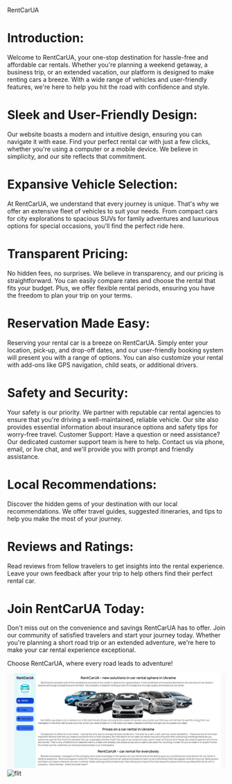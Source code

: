 RentCarUA

# Introduction:
Welcome to RentCarUA, your one-stop destination for hassle-free and affordable car rentals. Whether you're planning a weekend getaway, a business trip, or an extended vacation, our platform is designed to make renting cars a breeze. With a wide range of vehicles and user-friendly features, we're here to help you hit the road with confidence and style.

# Sleek and User-Friendly Design:
Our website boasts a modern and intuitive design, ensuring you can navigate it with ease. Find your perfect rental car with just a few clicks, whether you're using a computer or a mobile device. We believe in simplicity, and our site reflects that commitment.

# Expansive Vehicle Selection:
At RentCarUA, we understand that every journey is unique. That's why we offer an extensive fleet of vehicles to suit your needs. From compact cars for city explorations to spacious SUVs for family adventures and luxurious options for special occasions, you'll find the perfect ride here.

# Transparent Pricing:
No hidden fees, no surprises. We believe in transparency, and our pricing is straightforward. You can easily compare rates and choose the rental that fits your budget. Plus, we offer flexible rental periods, ensuring you have the freedom to plan your trip on your terms.

# Reservation Made Easy:
Reserving your rental car is a breeze on RentCarUA. Simply enter your location, pick-up, and drop-off dates, and our user-friendly booking system will present you with a range of options. You can also customize your rental with add-ons like GPS navigation, child seats, or additional drivers.

# Safety and Security:
Your safety is our priority. We partner with reputable car rental agencies to ensure that you're driving a well-maintained, reliable vehicle. Our site also provides essential information about insurance options and safety tips for worry-free travel.
Customer Support:
Have a question or need assistance? Our dedicated customer support team is here to help. Contact us via phone, email, or live chat, and we'll provide you with prompt and friendly assistance.

# Local Recommendations:
Discover the hidden gems of your destination with our local recommendations. We offer travel guides, suggested itineraries, and tips to help you make the most of your journey.

# Reviews and Ratings:
Read reviews from fellow travelers to get insights into the rental experience. Leave your own feedback after your trip to help others find their perfect rental car.

# Join RentCarUA Today:
Don't miss out on the convenience and savings RentCarUA has to offer. Join our community of satisfied travelers and start your journey today. Whether you're planning a short road trip or an extended adventure, we're here to make your car rental experience exceptional.

Choose RentCarUA, where every road leads to adventure!

![main](main-page.png)
![flit](fllet-page.png)
